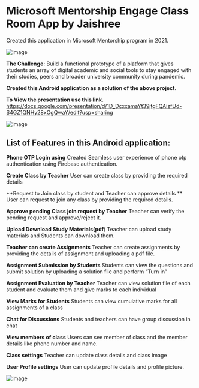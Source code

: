 # Microsoft Mentorship Engage Class Room App by Jaishree

Created this application in Microsoft Mentorship program in 2021.

![image](https://user-images.githubusercontent.com/58835654/143679443-6cf608e4-294c-44bb-97a0-ba460f80d91e.png)


**The Challenge:**
Build a functional prototype of a platform that gives students an array of digital academic and social tools to stay engaged with their studies, peers and broader university community during pandemic.



**Created this Android application as a solution of the above project.**

**To View the presentation use this link.**
https://docs.google.com/presentation/d/1D_DcxxamaYt39jtgFQAizfUd-S4GZ1QNHy28xOgQwaY/edit?usp=sharing

![image](https://user-images.githubusercontent.com/58835654/143679389-abe79aef-a350-49a7-bc36-79f5f732fc98.png)




## **List of Features in this Android application:**

**Phone OTP Login using**
  Created Seamless user experience of phone otp authentication using Firebase authentication.
  
**Create Class by Teacher**
  User can create class by providing the required details
  
**Request to Join class by student and Teacher can approve details **
  User can request to join any class by providing the required details.
  
**Approve pending Class join request by Teacher**
  Teacher can verify the pending request and approve/reject it.
  
**Upload Download Study Materials(pdf**)
  Teacher can upload study materials and Students can download them.
  
**Teacher can create Assignments**
  Teacher can create assignments by providing the details of assignment and uploading a pdf file.
  
**Assignment Submission by Students**
  Students can view the questions and submit solution  by uploading a solution file and perform “Turn in”
  
**Assignment Evaluation by Teacher**
  Teacher can view solution file of each student and evaluate them and give marks to each individual
  
**View Marks for Students**
Students can view cumulative marks for all assignments of a class

**Chat for Discussions**
Students and teachers can have group discussion in chat

**View members of class**
Users can see member of class and the member details like phone number and name.

**Class settings**
Teacher can update class details and class image

**User Profile settings**
User can update profile details and profile picture.


![image](https://user-images.githubusercontent.com/58835654/143679369-3af1284b-9c66-4776-af91-35a2a55b4257.png)

